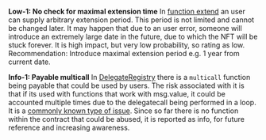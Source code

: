 **Low-1: No check for maximal extension time**
In [function extend](https://github.com/code-423n4/2023-09-delegate/blob/main/src/DelegateToken.sol#L325-L336) an user can supply arbitrary extension period. This period is not limited and cannot be changed later. It may happen that due to an user error, someone will introduce an extremely large date in the future, due to which the NFT will be stuck forever.
It is high impact, but very low probability, so rating as low.
Recommendation: Introduce maximal extension period e.g. 1 year from current date.

**Info-1: Payable multicall**
In [DelegateRegistry](https://github.com/delegatexyz/delegate-registry/blob/6d1254de793ccc40134f9bec0b7cb3d9c3632bc1/src/DelegateRegistry.sol) there is a `multicall` function being payable that could be used by users. The risk associated with it is that if its used with functions that work with msg.value, it could be accounted multiple times due to the delegatecall being performed in a loop. It is a [commonly known type of issue](https://github.com/Uniswap/v3-periphery/issues/52). Since so far there is no function within the contract that could be abused, it is reported as info, for future reference and increasing awareness.